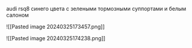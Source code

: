 audi rsq8 синего цвета с зелеными тормозными суппортами и белым салоном

![[Pasted image 20240325173457.png]]

![[Pasted image 20240325174238.png]]